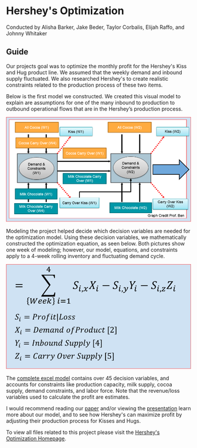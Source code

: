 # Hershey's Optimization
Conducted by Alisha Barker, Jake Beder, Taylor Corbalis, Elijah Raffo, and Johnny Whitaker

## Guide
Our projects goal was to optimize the monthly profit for the Hershey's Kiss and Hug product line. We assumed that the weekly demand and inbound supply fluctuated. We also researched Hershey's to create realistic constraints related to the production process of these two items.

Below is the first model we constructed. We created this visual model to explain are assumptions for one of the many inbound to production to outbound operational flows that are in the Hershey’s production process.

![ModelTheory](ModelTheory.PNG)

Modeling the project helped decide which decision variables are needed for the optimization model. Using these decision variables, we mathematically constructed the optimization equation, as seen below. Both pictures show one week of modeling; however, our model, equations, and constraints apply to a 4-week rolling inventory and fluctuating demand cycle.

![MathTheory](MathTheory.PNG)

The [complete excel model](https://github.com/eliraffo/eliraffo.github.io/blob/master/OBA466/Hersheys_Solver.xlsx) contains  over 45 decision variables, and accounts for constraints like production capacity, milk supply, cocoa supply, demand constraints, and labor force. Note that the revenue/loss variables used to calculate the profit are estimates.

I would recommend reading our [paper](Hersheys_Paper.pdf) and/or viewing the [presentation](Hersheys_Presentation.pdf) learn more about our model, and to see how Hershey's can maximize profit by adjusting their production process for Kisses and Hugs. 

To view all files related to this project please visit the [Hershey's Optimization Homepage](https://github.com/eliraffo/eliraffo.github.io/tree/master/OBA466).
